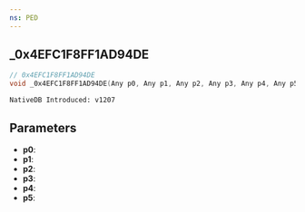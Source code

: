 ```yaml
---
ns: PED
---
```

## _0x4EFC1F8FF1AD94DE

```c
// 0x4EFC1F8FF1AD94DE
void _0x4EFC1F8FF1AD94DE(Any p0, Any p1, Any p2, Any p3, Any p4, Any p5);
```

```
NativeDB Introduced: v1207
```

## Parameters
* **p0**:
* **p1**:
* **p2**:
* **p3**:
* **p4**:
* **p5**:
